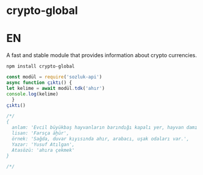 # crypto-global

# EN
A fast and stable module that provides information about crypto currencies.
```shell
npm install crypto-global
```

```javascript
const modül = require('sozluk-api')
async function çıktı() {
let kelime = await modül.tdk('ahır')
console.log(kelime)
  }
çıktı()

/*/
{
  anlam: 'Evcil büyükbaş hayvanların barındığı kapalı yer, hayvan damı',
  lisan: 'Farsça āḫūr',
  örnek: 'Sağda, duvar kıyısında ahır, arabacı, uşak odaları var.',
  Yazar: 'Yusuf Atılgan',
  Atasözü: 'ahıra çekmek'
}

/*/
```
